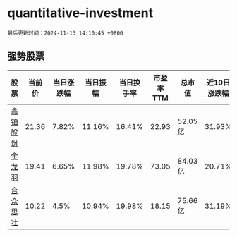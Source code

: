# quantitative-investment

`最后更新时间：2024-11-13 14:10:45 +0800`

## 强势股票

|股票|当前价|当日涨跌幅|当日振幅|当日换手率|市盈率TTM|总市值|近10日涨跌幅|
|----|----|----|----|----|----|----|----|
|[鑫铂股份](https://xueqiu.com/S/SZ003038)|21.36|7.82%|11.16%|16.41%|22.93|52.05亿|31.93%|
|[金龙羽](https://xueqiu.com/S/SZ002882)|19.41|6.65%|11.98%|19.78%|73.05|84.03亿|20.71%|
|[合众思壮](https://xueqiu.com/S/SZ002383)|10.22|4.5%|10.94%|19.98%|18.15|75.66亿|31.19%|
